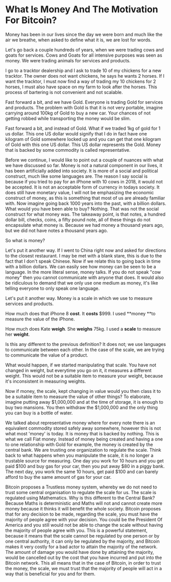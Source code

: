 # **What Is Money And The Motivation For Bitcoin?**

Money has been in our lives since the day we were born and much like the air we breathe, when asked to define what it is, we are lost for words.

Let's go back a couple hundreds of years, when we were trading cows and goats for services. Cows and Goats for all intensive purposes was seen as money. We were trading animals for services and products.

I go to a tracktor dealership and I ask to trade 10 of my chickens for a new tracktor. The owner does not want chickens, he says he wants 2 horses. If I want the tracktor, I must now find a way of trading my 10 chickens for 2 horses, I must also have space on my farm to look after the horses. This process of bartering is not convenient and not scalable.

Fast forward a bit, and we have Gold. Everyone is trading Gold for services and products. The problem with Gold is that it is not very portable, imagine carrying around 100kg of Gold to buy a new car. Your chances of not getting robbed while transporting the money would be slim.

Fast forward a bit, and instead of Gold. What if we traded 1kg of gold for 1 us dollar. This one US dollar would signify that I do in fact have one kilogram of Gold somewhere locked up and you can get that one kilogram of Gold with this one US dollar. This US dollar represents the Gold. Money that is backed by some commodity is called representative.

Before we continue, I would like to point out a couple of nuances with what we have discussed so far. Money is not a natural component in our lives, it has been artificially added into society. It is more of a social and political construct, much like some languages are. The reason I say social is because if you tried to pay for an iPhone with 10 cows in 2018, it would not be accepted. It is not an acceptable form of currency in todays society. It does still have monetary value, I will not be emphasizing the economic construct of money, as this is something that most of us are already familiar with. Now imagine going back 1000 years into the past, with a billion dollars. What would you have been able to buy? Nothing. That was not the social construct for what money was. The takeaway point, is that notes, a hundred dollar bill, checks, coins, a fifty pound note, all of these things do not encapsulate what money is. Because we had money a thousand years ago, but we did not have notes a thousand years ago.

So what is money?

Let's put it another way. If I went to China right now and asked for directions to the closest restaurant. I may be met with a blank stare, this is due to the fact that I don't speak Chinese. Now if we relate this to going back in time with a billion dollars. We can easily see how money can be seen to be a language. In the more literal sense, money talks. If you do not speak "cow money" then you cannot communicate with anyone that does. It would also be ridiculous to demand that we only use one medium as money, it's like telling everyone to only speak one language.

Let's put it another way. Money is a scale in which we use to measure services and products.

How much does that iPhone 8 **cost**. It **costs** $999. I used **money **to measure the value of the iPhone.

How much does Kate **weigh**. She **weighs** 75kg. I used a **scale** to measure her **weight**.

Is this any different to the previous definition? It does not; we use languages to communicate between each other. In the case of the scale, we are trying to communicate the value of a product.

What would happen, if we started manipulating that scale. You have not changed in weight, but everytime you go on it, it measures a different weight. This would not be a suitable item to measure your weight, because it's inconsistent in measuring weights.

Now if money, the scale, kept changing in value would you then class it to be a suitable item to measure the value of other things? To elaborate, imagine putting away $1,000,000 and at the time of storage, it is enough to buy two mansions. You then withdraw the $1,000,000 and the only thing you can buy is a bottle of water.

We talked about representative money where for every note there is an equivalent commodity stored safely away somewhere, however this is not what most 'money' is today. It is money that is backed by nothing. This is what we call Fiat money. Instead of money being created and having a one to one relationship with Gold for example, the money is created by the central bank. We are trusting one organization to regulate the scale. Think back to what happens when you manipulate the scale, it is no longer a trustable source for measuring. One day you work for 10 hours and you get paid $100 and buy gas for your car, then you put away $80 in a piggy bank. The next day, you work the same 10 hours, get paid $100 and can barely afford to buy the same amount of gas for your car.

Bitcoin proposes a Trustless money system, whereby we do not need to trust some central organisation to regulate the scale for us. The scale is regulated using Mathematics. Why is this different to the Central Bank? Because Maths is deterministic and Maths will not and cannot create more money because it thinks it will benefit the whole society. Bitcoin proposes that for any decision to be made, regarding the scale, you must have the majority of people agree with your decision. You could be the President Of America and you still would not be able to change the scale without having the majority of people agree with you. This is a powerful statement, because it means that the scale cannot be regulated by one person or by one central authority, it can only be regulated by the majority, and Bitcoin makes it very costly for a bad actor to attain the majority of the network. The amount of damage you would have done by attaining the majority, would be cancelled out by the cost that you have incurred and put into the Bitcoin network. This all means that in the case of Bitcoin, in order to trust the money, the scale, we must trust that the majority of people will act in a way that is beneficial for you and for them.


